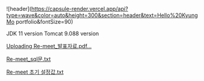 ![header](https://capsule-render.vercel.app/api?type=wave&color=auto&height=300&section=header&text=Hello%20KyungMo portfolio&fontSize=90)














JDK 11 version
Tomcat 9.088 version

[Uploading Re-meet_발표자료.pdf…]()

[Re-meet_sql문.txt](https://github.com/user-attachments/files/15863754/Re-meet_sql.txt)

[Re-meet 초기 설정값.txt](https://github.com/user-attachments/files/15872487/Re-meet.txt)
